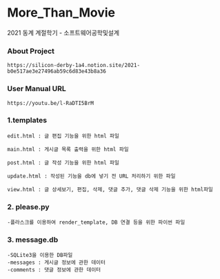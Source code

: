 # More_Than_Movie
2021 동계 계절학기 - 소프트웨어공학및설계

### About Project
	https://silicon-derby-1a4.notion.site/2021-b0e517ae3e27496ab59c6d83e43b8a36

### User Manual URL
	https://youtu.be/l-RaDTI5BrM
	
### 1.templates

	edit.html : 글 편집 기능을 위한 html 파일

	main.html : 게시글 목록 출력을 위한 html 파일

	post.html : 글 작성 기능을 위한 html 파일

	update.html : 작성된 기능을 db에 넣기 전 URL 처리하기 위한 파일

	view.html : 글 상세보기, 편집, 삭제, 댓글 추가, 댓글 삭제 기능을 위한 html파일

### 2. please.py
    -플라스크를 이용하여 render_template, DB 연결 등을 위한 파이썬 파일

### 3. message.db
    -SQLite3을 이용한 DB파일
    -messages : 게시글 정보에 관한 데이터
    -comments : 댓글 정보에 관한 데이터


